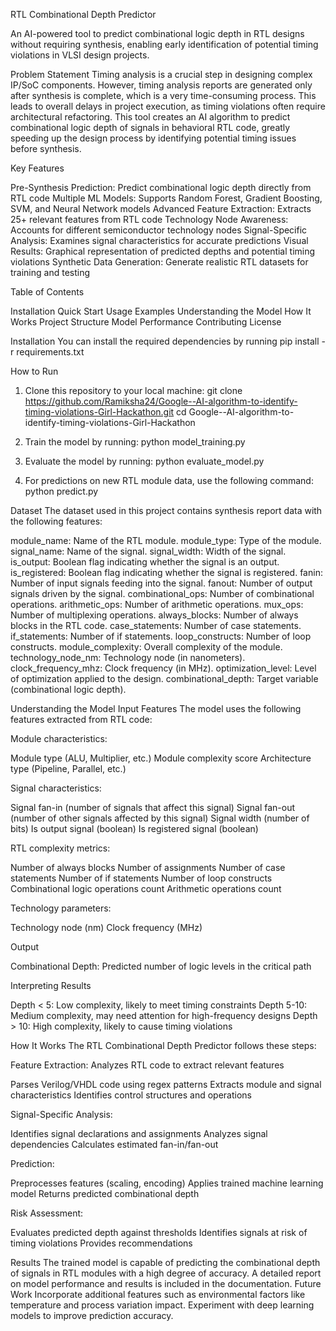 RTL Combinational Depth Predictor


An AI-powered tool to predict combinational logic depth in RTL designs without requiring synthesis, enabling early identification of potential timing violations in VLSI design projects.

Problem Statement
Timing analysis is a crucial step in designing complex IP/SoC components. However, timing analysis reports are generated only after synthesis is complete, which is a very time-consuming process. This leads to overall delays in project execution, as timing violations often require architectural refactoring.
This tool creates an AI algorithm to predict combinational logic depth of signals in behavioral RTL code, greatly speeding up the design process by identifying potential timing issues before synthesis.

Key Features

Pre-Synthesis Prediction: Predict combinational logic depth directly from RTL code
Multiple ML Models: Supports Random Forest, Gradient Boosting, SVM, and Neural Network models
Advanced Feature Extraction: Extracts 25+ relevant features from RTL code
Technology Node Awareness: Accounts for different semiconductor technology nodes
Signal-Specific Analysis: Examines signal characteristics for accurate predictions
Visual Results: Graphical representation of predicted depths and potential timing violations
Synthetic Data Generation: Generate realistic RTL datasets for training and testing

Table of Contents

Installation
Quick Start
Usage Examples
Understanding the Model
How It Works
Project Structure
Model Performance
Contributing
License

Installation
You can install the required dependencies by running
pip install -r requirements.txt

How to Run

1. Clone this repository to your local machine:
git clone https://github.com/Ramiksha24/Google--AI-algorithm-to-identify-timing-violations-Girl-Hackathon.git
cd Google--AI-algorithm-to-identify-timing-violations-Girl-Hackathon

2. Train the model by running:
python model_training.py

3. Evaluate the model by running:
python evaluate_model.py

4. For predictions on new RTL module data, use the following command:
python predict.py

Dataset
The dataset used in this project contains synthesis report data with the following features:

module_name: Name of the RTL module.
module_type: Type of the module.
signal_name: Name of the signal.
signal_width: Width of the signal.
is_output: Boolean flag indicating whether the signal is an output.
is_registered: Boolean flag indicating whether the signal is registered.
fanin: Number of input signals feeding into the signal.
fanout: Number of output signals driven by the signal.
combinational_ops: Number of combinational operations.
arithmetic_ops: Number of arithmetic operations.
mux_ops: Number of multiplexing operations.
always_blocks: Number of always blocks in the RTL code.
case_statements: Number of case statements.
if_statements: Number of if statements.
loop_constructs: Number of loop constructs.
module_complexity: Overall complexity of the module.
technology_node_nm: Technology node (in nanometers).
clock_frequency_mhz: Clock frequency (in MHz).
optimization_level: Level of optimization applied to the design.
combinational_depth: Target variable (combinational logic depth).

Understanding the Model
Input Features
The model uses the following features extracted from RTL code:

Module characteristics:

Module type (ALU, Multiplier, etc.)
Module complexity score
Architecture type (Pipeline, Parallel, etc.)


Signal characteristics:

Signal fan-in (number of signals that affect this signal)
Signal fan-out (number of other signals affected by this signal)
Signal width (number of bits)
Is output signal (boolean)
Is registered signal (boolean)


RTL complexity metrics:

Number of always blocks
Number of assignments
Number of case statements
Number of if statements
Number of loop constructs
Combinational logic operations count
Arithmetic operations count


Technology parameters:

Technology node (nm)
Clock frequency (MHz)

Output

Combinational Depth: Predicted number of logic levels in the critical path

Interpreting Results

Depth < 5: Low complexity, likely to meet timing constraints
Depth 5-10: Medium complexity, may need attention for high-frequency designs
Depth > 10: High complexity, likely to cause timing violations

How It Works
The RTL Combinational Depth Predictor follows these steps:

Feature Extraction: Analyzes RTL code to extract relevant features

Parses Verilog/VHDL code using regex patterns
Extracts module and signal characteristics
Identifies control structures and operations


Signal-Specific Analysis:

Identifies signal declarations and assignments
Analyzes signal dependencies
Calculates estimated fan-in/fan-out


Prediction:

Preprocesses features (scaling, encoding)
Applies trained machine learning model
Returns predicted combinational depth


Risk Assessment:

Evaluates predicted depth against thresholds
Identifies signals at risk of timing violations
Provides recommendations

Results
The trained model is capable of predicting the combinational depth of signals in RTL modules with a high degree of accuracy.
A detailed report on model performance and results is included in the documentation.
Future Work
Incorporate additional features such as environmental factors like temperature and process variation impact.
Experiment with deep learning models to improve prediction accuracy.





